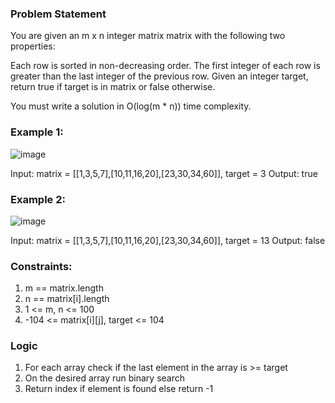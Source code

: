### Problem Statement

You are given an m x n integer matrix matrix with the following two properties:

Each row is sorted in non-decreasing order.
The first integer of each row is greater than the last integer of the previous row.
Given an integer target, return true if target is in matrix or false otherwise.

You must write a solution in O(log(m * n)) time complexity.

### Example 1:
![image](https://assets.leetcode.com/uploads/2020/10/05/mat.jpg)

Input: matrix = [[1,3,5,7],[10,11,16,20],[23,30,34,60]], target = 3
Output: true

### Example 2:
![image](https://assets.leetcode.com/uploads/2020/10/05/mat2.jpg)

Input: matrix = [[1,3,5,7],[10,11,16,20],[23,30,34,60]], target = 13
Output: false

### Constraints:
1. m == matrix.length
2. n == matrix[i].length
3. 1 <= m, n <= 100
4. -104 <= matrix[i][j], target <= 104

### Logic
1. For each array check if the last element in the array is >= target 
2. On the desired array run binary search 
3. Return index if element is found else  return -1